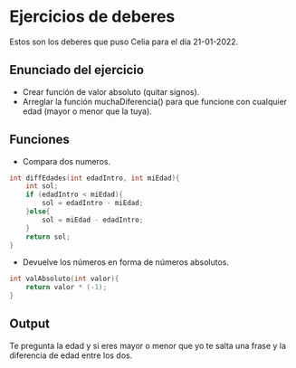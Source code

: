 # Ejercicios de deberes

Estos son los deberes que puso Celia para el día 21-01-2022.

## Enunciado del ejercicio

* Crear función de valor absoluto (quitar signos).
* Arreglar la función muchaDiferencia() para que funcione con cualquier edad (mayor o menor que la tuya).

## Funciones

* Compara dos numeros.

```cpp
int diffEdades(int edadIntro, int miEdad){
    int sol;
    if (edadIntro < miEdad){
        sol = edadIntro - miEdad;
    }else{
        sol = miEdad - edadIntro;
    }
    return sol;
}
```

* Devuelve los números en forma de números absolutos.

```cpp
int valAbsoluto(int valor){
    return valor * (-1);
}

```
## Output

Te pregunta la edad y si eres mayor o menor que yo te salta una frase y la diferencia de edad entre los dos.
